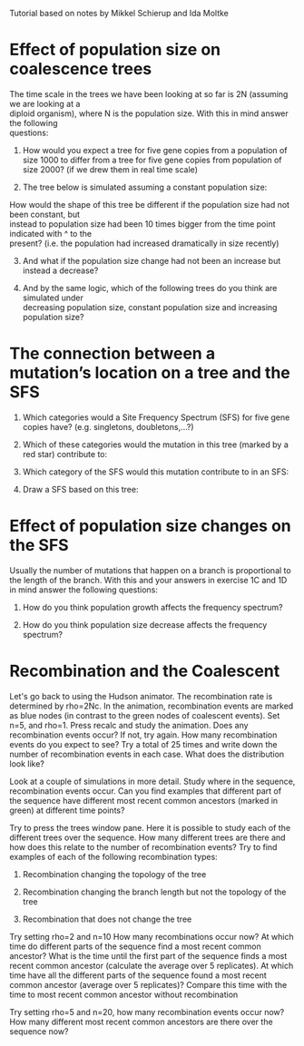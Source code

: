 Tutorial based on notes by Mikkel Schierup and Ida Moltke

# Effect	of	population	size	on	coalescence	trees

The	time	scale	in	the	trees	we	have	been	looking	at	so	far	is	2N	(assuming	we	are	looking	at	a	
diploid	organism),	where	N	is	the	population	size.	With	this	in	mind	answer	the	following	
questions:

1) How	would	you	expect	a	tree	for	five	gene	copies	from	a	population	of	size	1000	to	differ	from
a	tree	for	five	gene	copies	from	population	of	size	2000? (if	we	drew	them	in	real	time	scale)

2) The	tree	below	is	simulated	assuming	a	constant	population	size:



How	would	the	shape	of	this tree	be	different if	the	population	size	had	not	been	constant, but	
instead	to	population	size	had	been	10	times	bigger	from the	time	point	indicated	with	^ to the	
present?	(i.e. the	population	had	increased	dramatically	in	size	recently)

3) And	what	if	the	population	size	change	had	not	been	an	increase	but	instead	a	decrease?

4) And	by	the	same	logic, which	of	the	following	trees	do you	think	are	simulated	under	
decreasing	population	size,	constant	population	size	and	increasing	population	size?

# The	connection	between	a	mutation’s	location	on	a	tree	and	the	SFS

1) Which	categories	would	a	Site	Frequency	Spectrum	(SFS)	for	five	gene	copies have?
(e.g. singletons,	doubletons,…?)

2) Which	of	these	categories	would	the	mutation	in	this	tree	(marked	by	a	red	star)	contribute	to:

3) Which	category	of	the	SFS	would	this	mutation	contribute	to	in	an	SFS:	

4) Draw	a	SFS	based	on	this	tree:	

# Effect	of	population	size	changes	on	the	SFS
Usually	the	number	of	mutations	that	happen on	a	branch	is	proportional	to	the	length	of	the	
branch. With	this	and	your	answers	in exercise	1C	and	1D	in	mind answer	the	following	questions:

1) How	do	you	think	population	growth affects the	frequency	spectrum?	

2) How	do	you	think	population	size decrease affects the	frequency	spectrum?


# Recombination and the Coalescent

Let's go back to using the Hudson animator. The recombination rate is determined by rho=2Nc. In the animation, recombination events are marked as blue nodes (in contrast to the green nodes of coalescent events).
Set n=5, and rho=1. Press recalc and study the animation. Does any recombination events occur? If not, try again. How many recombination events do you expect to see? Try a total of 25 times and write down the number of recombination events in each case. What does the distribution look like?

Look at a couple of simulations in more detail. Study where in the sequence, recombination events occur. Can you find examples that different part of the sequence have different most recent common ancestors (marked in green) at different time points?

Try to press the trees window pane. Here it is possible to study each of the different trees over the sequence. How many different trees are there and how does this relate to the number of recombination events? Try to find examples of each of the following recombination types:

1) Recombination changing the topology of the tree

2) Recombination changing the branch length but not the topology of the tree

3) Recombination that does not change the tree

Try setting rho=2 and n=10
How many recombinations occur now?
At which time do different parts of the sequence find a most recent common ancestor?
What is the time until the first part of the sequence finds a most recent common ancestor (calculate the average over 5 replicates). At which time have all the different parts of the sequence found a most recent common ancestor (average over 5 replicates)? Compare this time with the time to most recent common ancestor without recombination


Try setting rho=5 and n=20, how many recombination events occur now? How many different most recent common ancestors are there over the sequence now?
